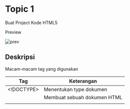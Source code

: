 # Topic 1

Buat Project Kode HTML5

Preview </br>

![prev](https://raw.githubusercontent.com/fikriomar16/tugasproweb/master/topic1/project01/prev.png)


## Deskripsi

Macam-macam tag yang digunakan </br>

| Tag  | Keterangan |
| ---- | ---------- |
| <!DOCTYPE>  | Menentukan type dokumen |
| <html> | Membuat sebuah dokumen HTML |
| <title> | Membuat judul dari sebuah halaman |
| <body> | Membuat tubuh dari sebuah halaman |
| <h1>to<h6> | Membuat heading |
| <p> | Membuat paragraf |
| <br> | Memasukkan satu baris putus |
| <!--..--> | Membuat komentar |
| <address> | Membuat kontak alamat |
| <center> | Membuat jajaran teks menjadi di tengah |
| <font> | Membuat font, warna, dan ukuran teks |
| <form> | Membuat from HTML untuk input pengguna |
| <input> | Membuat sebuah kontrol input |
| <button> | Membuat sebuah tombol |
| <img> | Menampilkan gambar |
| <figure> | Menentukan konten mandiri |
| <a> | Membuat hyperlink |
| <link> | Membuat hubungan antara dokumen dan sumber daya eksternal |
| <nav> | Membuat navigasi link |
| <ul> | Membuat daftar dengan selain nomor |
| <li> | Membuat sebuah item daftar |
| <table> | Membuat tabel |
| <th> | Membuat sebuah sel header tabel |
| <thead> | Mengelompokkan isi header dalam sebuah tabel |
| <style> | Membuat informasi style untuk dokumen |
| <header> | Membuat sebuah header untuk dokumen |
| <footer> | Membuat sebuah footer untuk dokumen |
| <hgroup> | Pengelompokan elemen heading |
| <section> | Membuat bagian dalam dokumen |
| <article> | Membuat sebuah artikel |
| <aside> | Membuat konten lain selain dari konten halaman |
| <head> | Membuat informasi tentang dokumen |